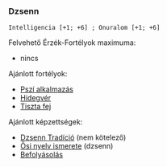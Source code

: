 ### Dzsenn

```
Intelligencia [+1; +6] ; Önuralom [+1; +6]
```

Felvehető Érzék-Fortélyok maximuma:
- nincs

Ajánlott fortélyok:
- [Pszí alkalmazás](../fortelyok.misztikus/pszi_kiterjesztes.md)
- [Hidegvér](../fortelyok.altalanos/hidegver.md)
- [Tiszta fej](../fortelyok.altalanos/tiszta_fej.md)

Ajánlott képzettségek:
- [Dzsenn Tradíció](../053_02_dzsenn_tradicio.md) (nem kötelező)
- [Ősi nyelv ismerete](../kepzettsegek.primer.misztikus/osi_nyelv_ismerete.md) (dzsenn)
- [Befolyásolás](../kepzettsegek.primer.altalanos/befolyasolas.md)

<br />
